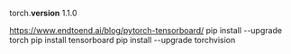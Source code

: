 torch.__version__
1.1.0

https://www.endtoend.ai/blog/pytorch-tensorboard/
pip install --upgrade torch
pip install tensorboard
pip install --upgrade torchvision